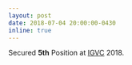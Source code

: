 ```yaml
---
layout: post
date: 2018-07-04 20:00:00-0430
inline: true
---
```


Secured **5th** Position at [IGVC](http://www.igvc.org/) 2018.

